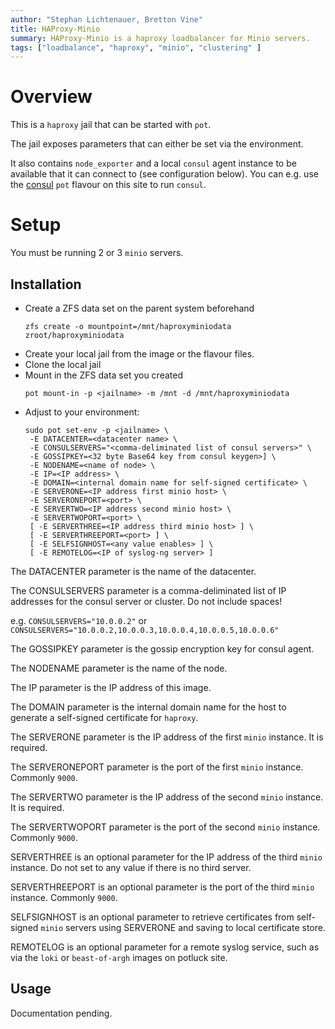 ```yaml
---
author: "Stephan Lichtenauer, Bretton Vine"
title: HAProxy-Minio
summary: HAProxy-Minio is a haproxy loadbalancer for Minio servers.
tags: ["loadbalance", "haproxy", "minio", "clustering" ]
---
```


# Overview

This is a `haproxy` jail that can be started with ```pot```.

The jail exposes parameters that can either be set via the environment.

It also contains `node_exporter` and a local `consul` agent instance to be
available that it can connect to (see configuration below). You can e.g.
use the [consul](https://potluck.honeyguide.net/blog/consul/) `pot` flavour
on this site to run `consul`.

# Setup
You must be running 2 or 3 `minio` servers.

## Installation

* Create a ZFS data set on the parent system beforehand
  ```
  zfs create -o mountpoint=/mnt/haproxyminiodata zroot/haproxyminiodata
  ```
* Create your local jail from the image or the flavour files.
* Clone the local jail
* Mount in the ZFS data set you created
  ```
  pot mount-in -p <jailname> -m /mnt -d /mnt/haproxyminiodata
  ```
* Adjust to your environment:
  ```
  sudo pot set-env -p <jailname> \
   -E DATACENTER=<datacenter name> \
   -E CONSULSERVERS="<comma-deliminated list of consul servers>" \
   -E GOSSIPKEY=<32 byte Base64 key from consul keygen>] \
   -E NODENAME=<name of node> \
   -E IP=<IP address> \
   -E DOMAIN=<internal domain name for self-signed certificate> \
   -E SERVERONE=<IP address first minio host> \
   -E SERVERONEPORT=<port> \
   -E SERVERTWO=<IP address second minio host> \
   -E SERVERTWOPORT=<port> \
   [ -E SERVERTHREE=<IP address third minio host> ] \
   [ -E SERVERTHREEPORT=<port> ] \
   [ -E SELFSIGNHOST=<any value enables> ] \
   [ -E REMOTELOG=<IP of syslog-ng server> ]
  ```

The DATACENTER parameter is the name of the datacenter.

The CONSULSERVERS parameter is a comma-deliminated list of IP addresses for the consul server or cluster. Do not include spaces!

e.g. ```CONSULSERVERS="10.0.0.2"``` or ```CONSULSERVERS="10.0.0.2,10.0.0.3,10.0.0.4,10.0.0.5,10.0.0.6"```

The GOSSIPKEY parameter is the gossip encryption key for consul agent.

The NODENAME parameter is the name of the node.

The IP parameter is the IP address of this image.

The DOMAIN parameter is the internal domain name for the host to generate a self-signed certificate for `haproxy`.

The SERVERONE parameter is the IP address of the first `minio` instance. It is required.

The SERVERONEPORT parameter is the port of the first `minio` instance. Commonly `9000`.

The SERVERTWO parameter is the IP address of the second `minio` instance. It is required.

The SERVERTWOPORT parameter is the port of the second `minio` instance. Commonly `9000`.

SERVERTHREE is an optional parameter for the IP address of the third `minio` instance. Do not set to any value if there is no third server.

SERVERTHREEPORT is an optional parameter is the port of the third `minio` instance. Commonly `9000`.

SELFSIGNHOST is an optional parameter to retrieve certificates from self-signed `minio` servers using SERVERONE and saving to local certificate store.

REMOTELOG is an optional parameter for a remote syslog service, such as via the `loki` or `beast-of-argh` images on potluck site.

## Usage

Documentation pending.
